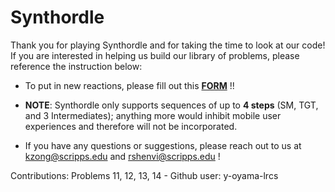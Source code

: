 # Synthordle
Thank you for playing Synthordle and for taking the time to look at our code! If you are interested in helping us build our library of problems, please reference the instruction below:

- To put in new reactions, please fill out this [**FORM**](https://docs.google.com/forms/d/e/1FAIpQLSdrkp0vub__NcmMhsBd3UnDHJgeTUCK9-VtqpDY_9ydUwbivw/viewform) !!

- **NOTE**: Synthordle only supports sequences of up to **4 steps** (SM, TGT, and 3 Intermediates); anything more would inhibit mobile user experiences and therefore will not be incorporated.

- If you have any questions or suggestions, please reach out to us at kzong@scripps.edu and rshenvi@scripps.edu !

Contributions:
Problems 11, 12, 13, 14 -  Github user: y-oyama-lrcs


